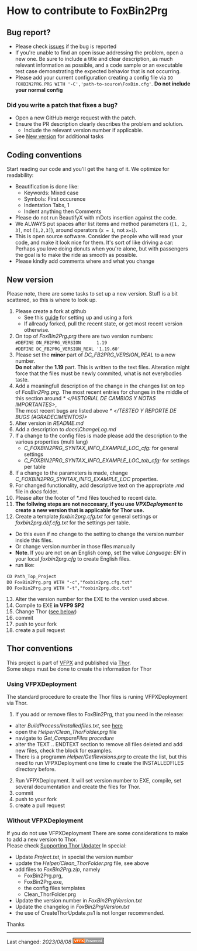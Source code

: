 # How to contribute to FoxBin2Prg

## Bug report?
- Please check  [issues](https://github.com/fdbozzo/foxbin2prg/issues) if the bug is reported
- If you're unable to find an open issue addressing the problem, open a new one. Be sure to include a title and clear description, as much relevant information as possible, and a code sample or an executable test case demonstrating the expected behavior that is not occurring.
- Please add your current configuration creating a config file via `DO FOXBIN2PRG.PRG WITH '-C','path-to-source\FoxBin.cfg'`. **Do not include your normal config**

### Did you write a patch that fixes a bug?
- Open a new GitHub merge request with the patch.
- Ensure the PR description clearly describes the problem and solution.
  - Include the relevant version number if applicable.
- See [New version](#new-version) for additional tasks

## Coding conventions

Start reading our code and you'll get the hang of it. We optimize for readability:

- Beautification is done like:
  - Keywords: Mixed case 
  - Symbols: First occurence
  - Indentation Tabs, 1
  - Indent anything then Comments
- Please do not run BeautifyX with mDots insertion against the code. 
- We ALWAYS put spaces after list items and method parameters (`[1, 2, 3]`, not `[1,2,3]`), around operators (`x = 1`, not `x=1`).
- This is open source software. Consider the people who will read your code, and make it look nice for them. It's sort of like driving a car: Perhaps you love doing donuts when you're alone, but with passengers the goal is to make the ride as smooth as possible.
- Please kindly add comments where and what you change

## New version
Please note, there are some tasks to set up a new version.
Stuff is a bit scattered, so this is where to look up.
1. Please create a fork at github
   - See this [guide](https://www.dataschool.io/how-to-contribute-on-github/) for setting up and using a fork
   - If allready forked, pull the recent state, or get most recent version otherwise.
2. On top of _FoxBin2Prg.prg_ there are two version numbers:   
`#DEFINE DN_FB2PRG_VERSION      1.19`    
`#DEFINE DC_FB2PRG_VERSION_REAL '1.19.60'`
3. Please set the **minor** part of _DC_FB2PRG_VERSION_REAL_ to a new number.   
   **Do not** alter the **1.19** part. This is written to the text files.
   Alteration might force that the files must be newly commited, what is not everybodies taste.
4. Add a meaningfull description of the change in the changes list on top of _FoxBin2Prg.prg_.
   The most recent entries for changes in the middle of this section around _* </HISTORIAL DE CAMBIOS Y NOTAS IMPORTANTES>_,   
   The most recent bugs are listed above _* </TESTEO Y REPORTE DE BUGS (AGRADECIMIENTOS)>_
5. Alter version in _README.md_
6. Add a description to _docs\ChangeLog.md_
7. If a change to the config files is made please add the description to the various properties (multi lang)
   - _C_FOXBIN2PRG_SYNTAX_INFO_EXAMPLE_LOC_cfg:_ for general settings
   - _C_FOXBIN2PRG_SYNTAX_INFO_EXAMPLE_LOC_tab_cfg:_ for settings per table
8. If a change to the parameters is made, change _C_FOXBIN2PRG_SYNTAX_INFO_EXAMPLE_LOC_ properties.
9. For changed functionality, add descriptive text on the appropriate _.md_ file in _docs_ folder.
10. Please alter the footer of \*.md files touched to recent date.
11. **The follwing steps are not neccesary, if you use *VPXDeployment* to create a new version that is applicable for Thor use.**
12. Create a template _foxbin2prg.cfg.txt_ for general settings or _foxbin2prg.dbf.cfg.txt_ for the settings per table.
   - Do this even if no change to the setting to change the version number inside this files.
   - Or change version number in those files manually
   - **Note**. If you are not on an English comp, set the value _Language: EN_ in your local _foxbin2prg.cfg_ to create English files.
   - run like:
   ```
   CD Path_Top_Project
   DO FoxBin2Prg.prg WITH "-c","foxbin2prg.cfg.txt"
   DO FoxBin2Prg.prg WITH "-t","foxbin2prg.dbc.txt"
   ```
13. Alter the version number for the EXE to the version used above.
14. Compile to EXE **in VFP9 SP2**
15. Change Thor ([see below](#thor-conventions))
16. commit
17. push to your fork
18. create a pull request

## Thor conventions
This project is part of [VFPX](https://vfpx.github.io/) and published via [Thor](https://github.com/VFPX/Thor).   
Some steps must be done to create the information for Thor
### Using VFPXDeployment
The standard procedure to create the Thor files is runing VFPXDeployment via Thor.   
1. If you add or remove files to FoxBin2Prg, that you need in the release: 
  - alter *BuildProcess/installedfiles.txt*, see [here](https://github.com/VFPX/VFPXDeployment/blob/main/docs/Documentation.md#installedfilestxt)
  - open the *Helper/Clean_ThorFolder.prg* file
  - navigate to *Get_CompareFiles procedure*
  - alter the TEXT .. ENDTEXT section to remove all files deleted and add new files, check the block for examples.
  - There is a programm *Helper/GetRevisions.prg* to create the list, but this need to run VFPXDeployment one time to create the INSTALLEDFILES directory before.
2. Run VFPXDeployment. It will set version number to EXE, compile, set several documentation and create the files for Thor.
3. commit
4. push to your fork
5. create a pull request

### Without VFPXDeployment
If you do not use VFPXDeployment
There are some considerations to make to add a new version to Thor.   
Please check [Supporting Thor Updater](https://vfpx.github.io/thorupdate/)
In special:
- Update _Project.txt_, in special the version number
- update the *Helper/Clean_ThorFolder.prg* file, see above
- add files to _FoxBin2Prg.zip_, namely
  - FoxBin2Prg.prg,
  - FoxBin2Prg.exe,
  - the config files templates
  - Clean_ThorFolder.prg
- Update the version number in _FoxBin2PrgVersion.txt_
- Update the changelog in _FoxBin2PrgVersion.txt_
- the use of CreateThorUpdate.ps1 is not longer recommended.

Thanks

----
Last changed: _2023/08/08_ ![Picture](../docs/pictures/vfpxpoweredby_alternative.gif)
